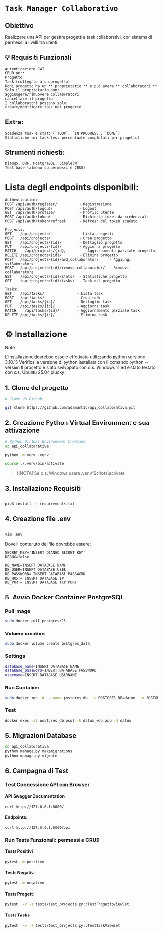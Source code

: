 # `Task Manager Collaborativo` 

## Obiettivo

Realizzare una API per gestire progetti e task collaborativi, con sistema di permessi a livelli tra utenti.

## 💡 Requisiti Funzionali

```
Autenticazione JWT
CRUD per:
Progetto
Task (collegato a un progetto)
Ogni progetto ha un ** proprietario ** e può avere ** collaboratori **
Solo il proprietario può:
aggiungere/rimuovere collaboratori
cancellare il progetto
I collaboratori possono solo:
creare/modificare task nel progetto
```
## Extra:

```
Scadenza task e stato (`TODO`, `IN PROGRESS`, `DONE`)
Statistiche sui task (es: percentuale completati per progetto)
```
## Strumenti richiesti:

```
Django, DRF, PostgreSQL, SimpleJWT
Test base (almeno su permessi e CRUD)
```

# Lista  degli endpoints disponibili:
```
Authentication:
POST /api/auth/register/          - Registrazione
POST /api/auth/logout/            - Logout
GET  /api/auth/profile/           - Profilo utente
POST /api/auth/token/             - Richiesta token da credenziali
POST /api/auth/token/refresh      - Refresh del token scaduto

Projects:
GET    /api/projects/             - Lista progetti
POST   /api/projects/             - Crea progetto
GET    /api/projects/{id}/        - Dettaglio progetto
PUT    /api/projects/{id}/        - Aggiorna progetto
PATCH    /api/projects/{id}/        - Aggiornamento parziale progetto
DELETE /api/projects/{id}/        - Elimina progetto
POST   /api/projects/{id}/add_collaborator/     - Aggiungi collaboratore
POST   /api/projects/{id}/remove_collaborator/  - Rimuovi collaboratore
GET    /api/projects/{id}/stats/  - Statistiche progetto
GET    /api/projects/{id}/tasks/  - Task del progetto

Tasks:
GET    /api/tasks/               - Lista task
POST   /api/tasks/               - Crea task
GET    /api/tasks/{id}/          - Dettaglio task
PUT    /api/tasks/{id}/          - Aggiorna task
PATCH    /api/tasks/{id}/        - Aggiornamento parziale task
DELETE /api/tasks/{id}/          - Elimina task
```

# ⚙️ Installazione

> [!NOTE]
> L'installazione dovrebbe essere effettuata utilizzando python versione 3.10.13
> Verifica la versione di python installata con il comando python --version
> Il progetto è stato sviluppato con o.s. Windows 11 ed è stato testato con o.s. Ubuntu 25.04 plucky

## 1. Clone del progetto

```bash
# Clone da Github

git clone https://github.com/adamant1c/api_collaborativa.git

```

## 2. Creazione Python Virtual Environment e sua attivazione

```bash
# Python Virtual Environment Creation
cd api_collaborativa

python -m venv .venv

source ./.venv/bin/activate
```

> [!NOTA]
> Se o.s. Windows usare .venv\Scripts\activate

## 3. Installazione Requisiti

```bash

pip3 install -r requirements.txt
```

## 4. Creazione file .env

```bash

vim .env
```
Dove il contenuto del file dovrebbe essere:

```
SECRET_KEY='INSERT DJANGO SECRET KEY'
DEBUG=false

DB_NAME=INSERT DATABASE NAME
DB_USER=INSERT DATABASE USER
DB_PASSWORD= INSERT DATABASE PASSWORD   
DB_HOST= INSERT DATABASE IP
DB_PORT= INSERT DATABASE TCP PORT
```


## 5. Avvio Docker Container PostgreSQL

### Pull image

```bash
sudo docker pull postgres:15
```

### Volume creation

```bash
sudo docker volume create postgres_data
```

### Settings

```bash
database_name=INSERT DATABASE NAME
database_password=INSERT DATABASE PASSWORD
username=INSERT DATABASE USERNAME
```

### Run Container

```bash
sudo docker run -d  --name postgres_db  -e POSTGRES_DB=datum  -e POSTGRES_USER=datum_web_app  -e POSTGRES_PASSWORD=d@tumD1b  -p 5432:5432 -v postgres_data:/var/lib/postgresql/data  --restart unless-stopped  postgres:15
```


### Test

```bash
docker exec -it postgres_db psql -U datum_web_app -d datum
```

## 5. Migrazioni Database

```bash
cd api_collaborativa
python manage.py makemigrations
python manage.py migrate

```

## 6. Campagna di Test 

### Test Connessione API con Browser

#### API Swagger Documentation:

    curl http://127.0.0.1:8000/

#### Endpoints:

    curl http://127.0.0.1:8000/api

### Run Tests Funzionali:  permessi e CRUD

#### Tests Positivi
```bash
pytest -m positivo
```
#### Tests Negativi
```bash
pytest -m negativo
```
#### Tests Progetti
```bash
pytest  -v -s tests/test_projects.py::TestProgettoViewSet
```

#### Tests Tasks
```bash
pytest  -v -s tests/test_projects.py::TestTaskViewSet
```
